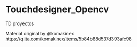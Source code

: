 # Touchdesigner_Opencv
TD proyectos

Material original by @komakinex https://qiita.com/komakinex/items/5b84b88d537d393afc98

